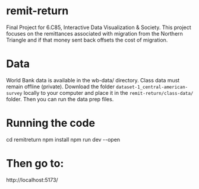 # remit-return
Final Project for 6.C85, Interactive Data Visualization &amp; Society. This project focuses on the remittances associated with migration from the Northern Triangle and if that money sent back offsets the cost of migration.

# Data
World Bank data is available in the wb-data/ directory. Class data must remain offline (private). Download the folder `dataset-1_central-american-survey` locally to your computer and place it in the `remit-return/class-data/` folder. Then you can run the data prep files.

# Running the code
cd remitreturn
npm install
npm run dev --open

# Then go to:
http://localhost:5173/
